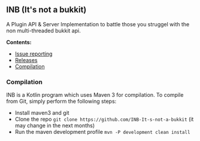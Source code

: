 ## INB (It's not a bukkit)
<p>A Plugin API & Server Implementation to battle those you struggel with the non multi-threaded bukkit api.</p>

**Contents:**
* [Issue reporting](https://github.com/INB-It-s-not-a-bukkit/INB/issues)
* [Releases](https://dev.azure.com/tomasdealmeida/INB%20(Its%20not%20a%20bukkit)/_release)
* [Compilation](#Compilation)


### Compilation
INB is a Kotlin program which uses Maven 3 for compilation. To compile from Git, simply perform the following steps:
* Install maven3 and git
* Clone the repo ``git clone https://github.com/INB-It-s-not-a-bukkit`` (it may change in the next months)
* Run the maven development profile ``mvn -P development clean install``

